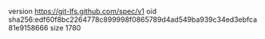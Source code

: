 version https://git-lfs.github.com/spec/v1
oid sha256:edf60f8bc2264778c899998f0865789d4ad549ba939c34ed3ebfca81e9158666
size 1780
